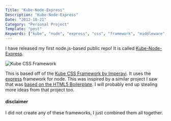 ```yaml
---
Title: "Kube-Node-Express"
Description: "Kube-Node-Express"
Date: "2012-10-21"
Category: "Personal Project"
Template: "post"
Keywords: ["kube", "node", "express", "css", "framework", "middleware", "stylus", "jade"]
---
```


I have released my first node.js-based public repo! It is called [Kube-Node-Express](https://github.com/james2doyle/kube-node-express "Kube-Node-Express").

<img src="http://ohdoylerules.com/content/images/Screen-Shot-2012-10-20-at-3.46.33-PM11.png" alt="Kube CSS Framework" >

This is based off of the [Kube CSS Framework by Imperavi](http://imperavi.com/kube/ "Kube CSS Framework"). It uses the [express](http://expressjs.com/ "expressjs") framework for node. This was inspired by a similar project I saw that was [based on the HTML5 Boilerplate](https://github.com/robrighter/node-boilerplate "node boilerplate"). I will probably end up stealing more ideas from that project too.

#### disclaimer

I did not create any of these frameworks, I just combined them all together.
